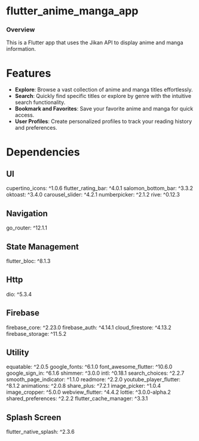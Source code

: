 # flutter_anime_manga_app

### Overview

This is a Flutter app that uses the Jikan API to display anime and manga information.

# Features

- **Explore**: Browse a vast collection of anime and manga titles effortlessly.
- **Search**: Quickly find specific titles or explore by genre with the intuitive search
  functionality.
- **Bookmark and Favorites**: Save your favorite anime and manga for quick access.
- **User Profiles**: Create personalized profiles to track your reading history and preferences.

# Dependencies

## UI

cupertino_icons: ^1.0.6
flutter_rating_bar: ^4.0.1
salomon_bottom_bar: ^3.3.2
oktoast: ^3.4.0
carousel_slider: ^4.2.1
numberpicker: ^2.1.2
rive: ^0.12.3

## Navigation

go_router: ^12.1.1

## State Management

flutter_bloc: ^8.1.3

## Http

dio: ^5.3.4

## Firebase

firebase_core: ^2.23.0
firebase_auth: ^4.14.1
cloud_firestore: ^4.13.2
firebase_storage: ^11.5.2

## Utility

equatable: ^2.0.5
google_fonts: ^6.1.0
font_awesome_flutter: ^10.6.0
google_sign_in: ^6.1.6
shimmer: ^3.0.0
intl: ^0.18.1
search_choices: ^2.2.7
smooth_page_indicator: ^1.1.0
readmore: ^2.2.0
youtube_player_flutter: ^8.1.2
animations: ^2.0.8
share_plus: ^7.2.1
image_picker: ^1.0.4
image_cropper: ^5.0.0
webview_flutter: ^4.4.2
lottie: ^3.0.0-alpha.2
shared_preferences: ^2.2.2
flutter_cache_manager: ^3.3.1

## Splash Screen

flutter_native_splash: ^2.3.6